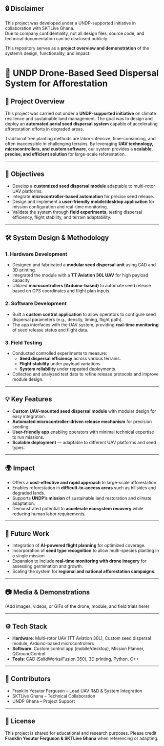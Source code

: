 ## 🔒 Disclaimer  

This project was developed under a UNDP-supported initiative in collaboration with SKTLive Ghana.  
Due to company confidentiality, not all design files, source code, and technical documentation can be disclosed publicly.  

This repository serves as a **project overview and demonstration** of the system’s design, functionality, and impact.  



# 🌱 UNDP Drone-Based Seed Dispersal System for Afforestation  

## 📌 Project Overview  
This project was carried out under a **UNDP-supported initiative** on climate resilience and sustainable land management. The goal was to design and deploy an **automated aerial seed dispersal system** capable of accelerating afforestation efforts in degraded areas.  

Traditional tree planting methods are labor-intensive, time-consuming, and often inaccessible in challenging terrains. By leveraging **UAV technology, microcontrollers, and custom software**, our system provides a **scalable, precise, and efficient solution** for large-scale reforestation.  

---

## 🎯 Objectives  
- Develop a **customized seed dispersal module** adaptable to multi-rotor UAV platforms.  
- Integrate **microcontroller-based automation** for precise seed release.  
- Design and implement a **user-friendly mobile/desktop application** for mission configuration and real-time monitoring.  
- Validate the system through **field experiments**, testing dispersal efficiency, flight stability, and terrain adaptability.  

---

## 🛠️ System Design & Methodology  

### 1. Hardware Development  
- Designed and fabricated a **modular seed dispersal unit** using CAD and 3D printing.  
- Integrated the module with a **TT Aviation 30L UAV** for high payload capacity.  
- Utilized **microcontrollers (Arduino-based)** to automate seed release based on GPS coordinates and flight plan inputs.  

### 2. Software Development  
- Built a **custom control application** to allow operators to configure seed dispersal parameters (e.g., density, timing, flight path).  
- The app interfaces with the UAV system, providing **real-time monitoring** of seed release status and flight data.  

### 3. Field Testing  
- Conducted controlled experiments to measure:  
  - **Seed dispersal efficiency** across various terrains.  
  - **Flight stability** under payload variations.  
  - **System reliability** under repeated deployments.  
- Collected and analyzed test data to refine release protocols and improve module design.  

---

## 💡 Key Features  
- **Custom UAV-mounted seed dispersal module** with modular design for easy integration.  
- **Automated microcontroller-driven release mechanism** for precision seeding.  
- **User-friendly app** enabling operators with minimal technical expertise to run missions.  
- **Scalable deployment** — adaptable to different UAV platforms and seed types.  

---

## 🌍 Impact  
- Offers a **cost-effective and rapid approach** to large-scale afforestation.  
- Enables reforestation in **difficult-to-access areas** such as hillsides and degraded lands.  
- Supports **UNDP’s mission** of sustainable land restoration and climate adaptation.  
- Demonstrated potential to **accelerate ecosystem recovery** while reducing human labor requirements.  

---

## 🔮 Future Work  
- Integration of **AI-powered flight planning** for optimized coverage.  
- Incorporation of **seed type recognition** to allow multi-species planting in a single mission.  
- Expansion to include **real-time monitoring with drone imagery** for assessing germination and growth.  
- Scaling the system for **regional and national afforestation campaigns**.  

---

## 📷 Media & Demonstrations  
(Add images, videos, or GIFs of the drone, module, and field trials here)  

---

## ⚙️ Tech Stack  
- **Hardware**: Multi-rotor UAV (TT Aviation 30L), Custom seed dispersal module, Arduino-based microcontrollers  
- **Software**: Custom control app (mobile/desktop), Mission Planner, QGroundControl  
- **Tools**: CAD (SolidWorks/Fusion 360), 3D printing, Python, C++  

---

## 👥 Contributors  
- Franklin Yesutor Ferguson – Lead UAV R&D & System Integration  
- SKTLive Ghana – Technical Collaboration  
- UNDP Ghana – Project Support  

---

## 📄 License  
This project is shared for educational and research purposes. Please credit **Franklin Yesutor Ferguson & SKTLive Ghana** when referencing or adapting.  
